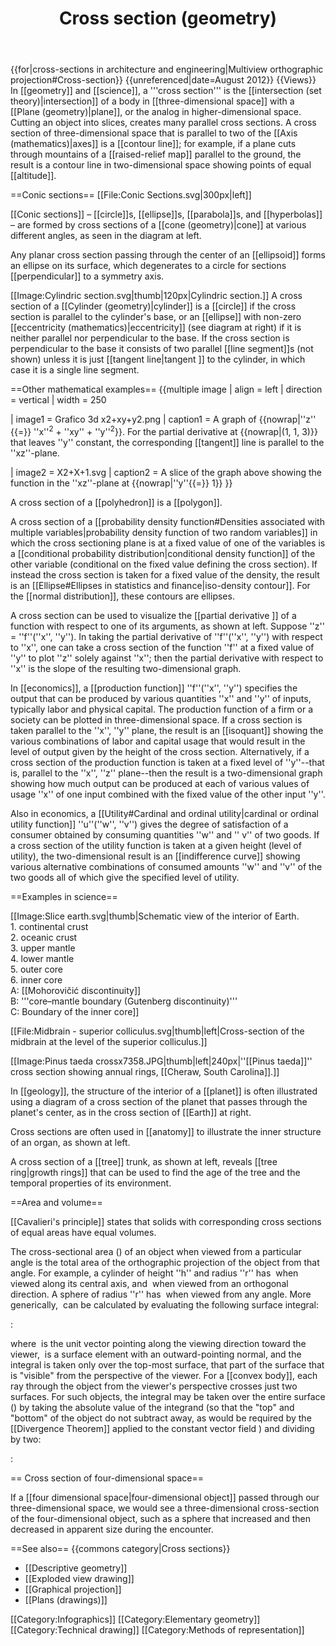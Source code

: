 ﻿---
lastrevid: 638439049
pageid: 1337370
canonicalurl: http://en.wikipedia.org/wiki/Cross_section_(geometry)
title: Cross section (geometry)
editurl: http://en.wikipedia.org/w/index.php?title=Cross_section_(geometry)&action=edit
length: 8196
contentmodel: wikitext
pagelanguage: en
touched: 2015-02-13T17:00:17Z
ns: 0
fullurl: http://en.wikipedia.org/wiki/Cross_section_(geometry)
---

{{for|cross-sections in architecture and engineering|Multiview orthographic projection#Cross-section}}
{{unreferenced|date=August 2012}}
{{Views}}
In [[geometry]] and [[science]], a '''cross section''' is the [[intersection (set theory)|intersection]] of a body in [[three-dimensional space]] with a [[Plane (geometry)|plane]], or the analog in higher-dimensional space. Cutting an object into slices, creates many parallel cross sections. A cross section of three-dimensional space that is parallel to two of the [[Axis (mathematics)|axes]] is a [[contour line]]; for example, if a plane cuts through mountains of a [[raised-relief map]] parallel to the ground, the result is a contour line in two-dimensional space showing points of equal [[altitude]].

==Conic sections==
[[File:Conic Sections.svg|300px|left]]

[[Conic sections]] – [[circle]]s, [[ellipse]]s, [[parabola]]s, and [[hyperbolas]] – are formed by cross sections of a [[cone (geometry)|cone]] at various different angles, as seen in the diagram at left.

Any planar cross section passing through the center of an [[ellipsoid]] forms an ellipse on its surface, which degenerates to a circle for sections [[perpendicular]] to a symmetry axis.

[[Image:Cylindric section.svg|thumb|120px|Cylindric section.]]
A cross section of a [[Cylinder (geometry)|cylinder]] is a [[circle]] if the cross section is parallel to the cylinder's base, or an [[ellipse]] with non-zero [[eccentricity (mathematics)|eccentricity]] (see diagram at right) if it is neither parallel nor perpendicular to the base. If the cross section is perpendicular to the base it consists of two parallel [[line segment]]s (not shown) unless it is just [[tangent line|tangent ]] to the cylinder, in which case it is a single line segment.

==Other mathematical examples==
{{multiple image
 | align     = left
 | direction = vertical
 | width     = 250

 | image1    = Grafico 3d x2+xy+y2.png
 | caption1  = A graph of {{nowrap|''z'' {{=}} ''x''<sup>2</sup> + ''xy'' + ''y''<sup>2</sup>}}. For the partial derivative at {{nowrap|(1, 1, 3)}} that leaves ''y'' constant, the corresponding [[tangent]] line is parallel to the ''xz''-plane.

 | image2    = X2+X+1.svg
 | caption2  = A slice of the graph above showing the function in the ''xz''-plane at {{nowrap|''y''{{=}} 1}}
}}

A cross section of a [[polyhedron]] is a [[polygon]].

A cross section of a [[probability density function#Densities associated with multiple variables|probability density function of two random variables]] in which the cross sectioning plane is at a fixed value of one of the variables is a [[conditional probability distribution|conditional density function]] of the other variable (conditional on the fixed value defining the cross section). If instead the cross section is taken for a fixed value of the density, the result is an [[Ellipse#Ellipses in statistics and finance|iso-density contour]]. For the [[normal distribution]], these contours are ellipses.

A cross section can be used to visualize the [[partial derivative ]] of a function with respect to one of its arguments, as shown at left. Suppose ''z'' = ''f''(''x'', ''y''). In taking the partial derivative of ''f''(''x'', ''y'') with respect to ''x'', one can take a cross section of the function ''f'' at a fixed value of ''y'' to plot ''z'' solely against ''x''; then the partial derivative with respect to ''x'' is the slope of the resulting two-dimensional graph.

In [[economics]], a [[production function]] ''f''(''x'', ''y'') specifies the output that can be produced by various quantities ''x'' and ''y'' of inputs, typically labor and physical capital. The production function of a firm or a society can be plotted in three-dimensional space. If a cross section is taken parallel to the ''x'', ''y'' plane, the result is an [[isoquant]] showing the various combinations of labor and capital usage that would result in the level of output given by the height of the cross section. Alternatively, if a cross section of the production function is taken at a fixed level of ''y''--that is, parallel to the ''x'', ''z'' plane--then the result is a two-dimensional graph showing how much output can be produced at each of various values of usage ''x'' of one input combined with the fixed value of the other input ''y''.

Also in economics, a [[Utility#Cardinal and ordinal utility|cardinal or ordinal utility function]] ''u''(''w'', ''v'') gives the degree of satisfaction of a consumer obtained by consuming quantities ''w'' and '' v'' of two goods. If a cross section of the utility function is taken at a given height (level of utility), the two-dimensional result is an [[indifference curve]] showing various alternative combinations of consumed amounts ''w'' and ''v'' of the two goods all of which give the specified level of utility.

==Examples in science==

[[Image:Slice earth.svg|thumb|Schematic view of the interior of Earth.<br/>1. continental crust<br/>2. oceanic crust<br/>3. upper mantle<br/>4. lower mantle<br/>5. outer core<br/>6. inner core<br/>A: [[Mohorovičić discontinuity]]<br/>B: '''core–mantle boundary (Gutenberg discontinuity)'''<br/>C: Boundary of the inner core]]

[[File:Midbrain - superior colliculus.svg|thumb|left|Cross-section of the midbrain at the level of the superior colliculus.]]

[[Image:Pinus taeda crossx7358.JPG|thumb|left|240px|''[[Pinus taeda]]'' cross section showing annual rings, [[Cheraw, South Carolina]].]]

In [[geology]], the structure of the interior of a [[planet]] is often illustrated using a diagram of a cross section of the planet that passes through the planet's center, as in the cross section of [[Earth]] at right.

Cross sections are often used in [[anatomy]] to illustrate the inner structure of an organ, as shown at left.

A cross section of a [[tree]] trunk, as shown at left, reveals [[tree ring|growth rings]] that can be used to find the age of the tree and the temporal properties of its environment.

==Area and volume==

[[Cavalieri's principle]] states that solids with corresponding cross sections of equal areas have equal volumes.

The cross-sectional area (<math>A'</math>) of an object when viewed from a particular angle is the total area of the orthographic projection of the object from that angle. For example, a cylinder of height ''h'' and radius ''r'' has <math>A' = \pi r^2</math> when viewed along its central axis, and <math>A' = 2 rh</math> when viewed from an orthogonal direction. A sphere of radius ''r'' has <math>A' = \pi r^2</math> when viewed from any angle. More generically, <math>A'</math> can be calculated by evaluating the following surface integral:

: <math> A' = \iint \limits_\mathrm{top}  d\mathbf{A}  \cdot  \mathbf{\hat{r}}, </math>

where <math>\mathbf{\hat{r}}</math> is the unit vector pointing along the viewing direction toward the viewer, <math>d\mathbf{A}</math> is a surface element with an outward-pointing normal, and the integral is taken only over the top-most surface, that part of the surface that is "visible" from the perspective of the viewer. For a [[convex body]], each ray through the object from the viewer's perspective crosses just two surfaces. For such objects, the integral may be taken over the entire surface (<math>A</math>) by taking the absolute value of the integrand (so that the "top" and "bottom" of the object do not subtract away, as would be required by the [[Divergence Theorem]] applied to the constant vector field <math>\mathbf{\hat{r}}</math>) and dividing by two:

: <math> A' = \frac{1}{2} \iint \limits_A  | d\mathbf{A}  \cdot  \mathbf{\hat{r}}| </math>

== Cross section of four-dimensional space==

If a [[four dimensional space|four-dimensional object]] passed through our three-dimensional space, we would see a three-dimensional cross-section of the four-dimensional object, such as a sphere that increased and then decreased in apparent size during the encounter.

==See also==
{{commons category|Cross sections}}
* [[Descriptive geometry]]
* [[Exploded view drawing]]
* [[Graphical projection]]
* [[Plans (drawings)]]

[[Category:Infographics]]
[[Category:Elementary geometry]]
[[Category:Technical drawing]]
[[Category:Methods of representation]]